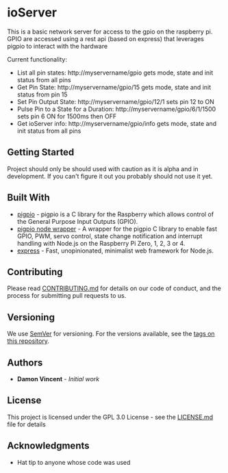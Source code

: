 # ioServer

This is a basic network server for access to the gpio on the raspberry pi. 
GPIO are accessed using a rest api (based on express) that leverages pigpio to interact with the hardware

Current functionality:
* List all pin states: http://myservername/gpio gets mode, state and init status from all pins
* Get Pin State: http://myservername/gpio/15 gets mode, state and init status from pin 15
* Set Pin Output State: 
    http://myservername/gpio/12/1 sets pin 12 to ON
* Pulse Pin to a State for a Duration: http://myservername/gpio/6/1/1500 sets pin 6 ON for 1500ms then OFF
* Get ioServer info: http://myservername/gpio/info gets mode, state and init status from all pins

## Getting Started

Project should only be should used with caution as it is alpha and in development. If you can't figure it out you probably should not use it yet.

## Built With

* [pigpio](https://github.com/joan2937/pigpio) - pigpio is a C library for the Raspberry which allows control of the General Purpose Input Outputs (GPIO).
* [pigpio node wrapper](https://github.com/fivdi/pigpio) - A wrapper for the pigpio C library to enable fast GPIO, PWM, servo control, state change notification and interrupt handling with Node.js on the Raspberry Pi Zero, 1, 2, 3 or 4.
* [express](https://expressjs.com/) - Fast, unopinionated, minimalist web framework for Node.js.
## Contributing

Please read [CONTRIBUTING.md](https://github.com/darsys/ioServer/Contributing.md) for details on our code of conduct, and the process for submitting pull requests to us.

## Versioning

We use [SemVer](http://semver.org/) for versioning. For the versions available, see the [tags on this repository](https://github.com/your/project/tags). 

## Authors

* **Damon Vincent** - *Initial work*

## License

This project is licensed under the GPL 3.0 License - see the [LICENSE.md](LICENSE.md) file for details

## Acknowledgments

* Hat tip to anyone whose code was used
